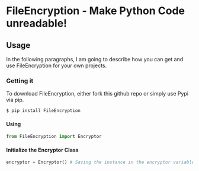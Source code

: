 # FileEncryption - Make Python Code unreadable!

## Usage

In the following paragraphs, I am going to describe how you can get and use FileEncryption for your own projects.

###  Getting it

To download FileEncryption, either fork this github repo or simply use Pypi via pip.
```sh
$ pip install FileEncryption
```

#### Using

```Python
from FileEncryption import Encryptor
```

#### Initialize the Encryptor Class

```Python
encryptor = Encryptor() # Saving the instance in the encryptor variable
```
